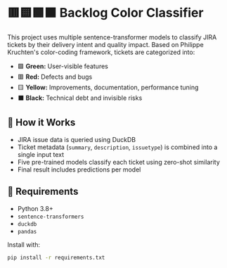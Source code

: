 # 🟥🟨🟩⬛ Backlog Color Classifier

This project uses multiple sentence-transformer models to classify JIRA tickets by their delivery intent and quality impact. Based on Philippe Kruchten's color-coding framework, tickets are categorized into:

- 🟩 **Green:** User-visible features
- 🟥 **Red:** Defects and bugs
- 🟨 **Yellow:** Improvements, documentation, performance tuning
- ⬛ **Black:** Technical debt and invisible risks

## 🚀 How it Works

- JIRA issue data is queried using DuckDB
- Ticket metadata (`summary`, `description`, `issuetype`) is combined into a single input text
- Five pre-trained models classify each ticket using zero-shot similarity
- Final result includes predictions per model

## 🧠 Requirements

- Python 3.8+
- `sentence-transformers`
- `duckdb`
- `pandas`

Install with:
```bash
pip install -r requirements.txt
```
